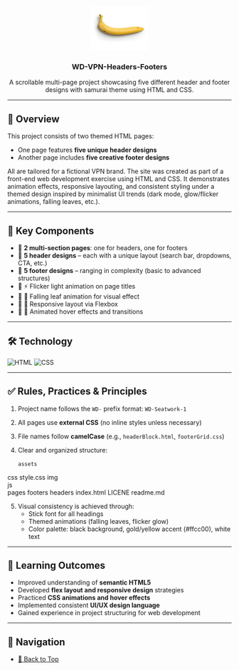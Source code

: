 <a name="readme-top"></a>

<br/>

<div align="center">
  <a href="https://github.com/zyx-0314/">
    <img src="./assets/img/saging.jpg" alt="Logo" width="130" height="100">
  </a>
  <h3 align="center">WD-VPN-Headers-Footers</h3>
</div>

<div align="center">
  A scrollable multi-page project showcasing five different header and footer designs with samurai theme using HTML and CSS.
</div>

---

## 📄 Overview

This project consists of two themed HTML pages:

- One page features **five unique header designs**
- Another page includes **five creative footer designs**

All are tailored for a fictional VPN brand. The site was created as part of a front-end web development exercise using HTML and CSS. It demonstrates animation effects, responsive layouting, and consistent styling under a themed design inspired by minimalist UI trends (dark mode, glow/flicker animations, falling leaves, etc.).

---

## 🎯 Key Components

- 🔹 **2 multi-section pages**: one for headers, one for footers  
- 🔹 **5 header designs** – each with a unique layout (search bar, dropdowns, CTA, etc.)
- 🔹 **5 footer designs** – ranging in complexity (basic to advanced structures)
- 🔹 ⚡ Flicker light animation on page titles  
- 🔹 🍃 Falling leaf animation for visual effect  
- 🔹 📱 Responsive layout via Flexbox  
- 🔹 🔁 Animated hover effects and transitions

---

## 🛠 Technology

![HTML](https://img.shields.io/badge/HTML-E34F26?style=for-the-badge&logo=html5&logoColor=white)
![CSS](https://img.shields.io/badge/CSS-1572B6?style=for-the-badge&logo=css3&logoColor=white)

---

## ✅ Rules, Practices & Principles

1. Project name follows the `WD-` prefix format: `WD-Seatwork-1`
2. All pages use **external CSS** (no inline styles unless necessary)
3. File names follow **camelCase** (e.g., `headerBlock.html`, `footerGrid.css`)
4. Clear and organized structure:

    ```
    assets
  css
    style.css
  img       
  js  
pages
    footers
    headers
index.html
LICENE
readme.md

5. Visual consistency is achieved through:
   - Stick font for all headings
   - Themed animations (falling leaves, flicker glow)
   - Color palette: black background, gold/yellow accent (#ffcc00), white text

---

## 🧠 Learning Outcomes

- Improved understanding of **semantic HTML5**
- Developed **flex layout and responsive design** strategies
- Practiced **CSS animations and hover effects**
- Implemented consistent **UI/UX design language**
- Gained experience in project structuring for web development

---

## 🧭 Navigation

- [🔼 Back to Top](#readme-top)

